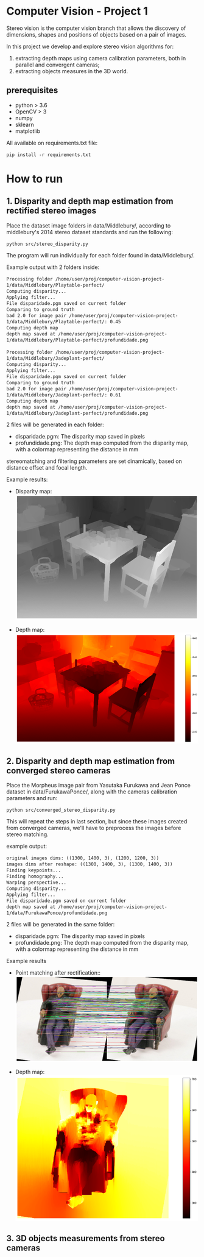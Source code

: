 # Computer Vision - Project 1

Stereo vision is the computer vision branch that allows the discovery of dimensions, shapes and positions of objects based on a pair of images. 

In this project we develop and explore stereo vision algorithms for: 

1. extracting depth maps using camera calibration parameters, both in parallel and convergent cameras; 
2. extracting objects measures in the 3D world.

## prerequisites
* python > 3.6
* OpenCV > 3
* numpy
* sklearn
* matplotlib

All available on requirements.txt file:

```console
pip install -r requirements.txt
```

# How to run

## 1. Disparity and depth map estimation from rectified stereo images

Place the dataset image folders in data/Middlebury/, according to middlebury's 2014 stereo dataset standards and run the following:
```console
python src/stereo_disparity.py
```

The program will run individually for each folder found in data/Middlebury/. 

Example output with 2 folders inside:

```console
Processing folder /home/user/proj/computer-vision-project-1/data/Middlebury/Playtable-perfect/
Computing disparity...
Applying filter...
File disparidade.pgm saved on current folder
Comparing to ground truth
bad 2.0 for image pair /home/user/proj/computer-vision-project-1/data/Middlebury/Playtable-perfect/: 0.45
Computing depth map
depth map saved at /home/user/proj/computer-vision-project-1/data/Middlebury/Playtable-perfect/profundidade.png

Processing folder /home/user/proj/computer-vision-project-1/data/Middlebury/Jadeplant-perfect/
Computing disparity...
Applying filter...
File disparidade.pgm saved on current folder
Comparing to ground truth
bad 2.0 for image pair /home/user/proj/computer-vision-project-1/data/Middlebury/Jadeplant-perfect/: 0.61
Computing depth map
depth map saved at /home/user/proj/computer-vision-project-1/data/Middlebury/Jadeplant-perfect/profundidade.png
```

2 files will be generated in each folder:
 - disparidade.pgm: The disparity map saved in pixels
 - profundidade.png: The depth map computed from the disparity map, with a colormap representing the distance in mm

stereomatching and filtering parameters are set dinamically, based on distance offset and focal length.

Example results:
- Disparity map:
![Disparity Map](https://raw.githubusercontent.com/chris-redfield/computer-vision-project-1/main/relatorio/disparity_playtable_SGBM_post_filtered.png?token=AALYMPE56CMAS5XZAH3KRY3AN4R32)

- Depth map:
![Depth Map](https://raw.githubusercontent.com/chris-redfield/computer-vision-project-1/main/relatorio/disparity_playtable_SGBM_post_filtered_colormap.png?token=AALYMPEEVPKLVXCWMN4KHKTAN4SB4)

## 2. Disparity and depth map estimation from converged stereo cameras

Place the Morpheus image pair from Yasutaka Furukawa and Jean Ponce dataset in data/FurukawaPonce/, along with the cameras calibration parameters and run:

```console
python src/converged_stereo_disparity.py
```

This will repeat the steps in last section, but since these images created from converged cameras, we'll have to preprocess the images before stereo matching.

example output:
```console
original images dims: ((1300, 1400, 3), (1200, 1200, 3))
images dims after reshape: ((1300, 1400, 3), (1300, 1400, 3))
Finding keypoints...
Finding homography...
Warping perspective...
Computing disparity...
Applying filter...
File disparidade.pgm saved on current folder
depth map saved at /home/user/proj/computer-vision-project-1/data/FurukawaPonce/profundidade.png
```

2 files will be generated in the same folder:
 - disparidade.pgm: The disparity map saved in pixels
 - profundidade.png: The depth map computed from the disparity map, with a colormap representing the distance in mm

Example results
- Point matching after rectification::
![Point matching after rectification](https://raw.githubusercontent.com/chris-redfield/computer-vision-project-1/main/relatorio/morpheus_rectified_matching_points.png?token=AALYMPERNZDKQ64WGOXPBXDAN4UKU)

- Depth map:
![Depth Map](https://raw.githubusercontent.com/chris-redfield/computer-vision-project-1/main/relatorio/morpheus_depth_map.png?token=AALYMPEOAR26GPLYEFKGJPTAN4UO6)

## 3. 3D objects measurements from stereo cameras

